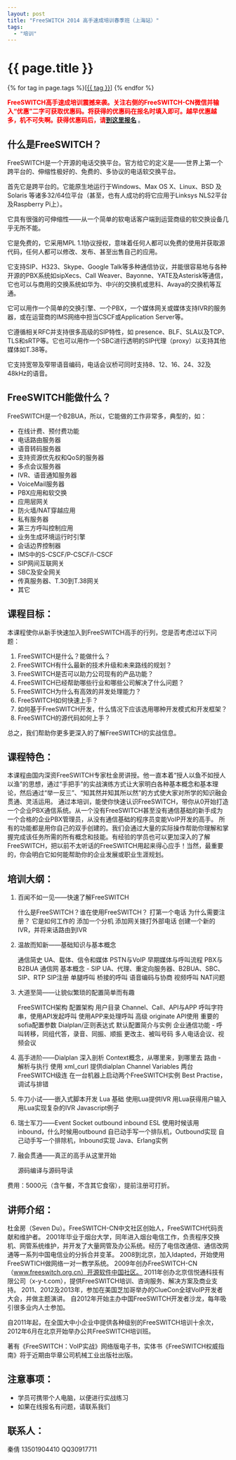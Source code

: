 ```yaml
---
layout: post
title: "FreeSWITCH 2014 高手速成培训春季班（上海站）"
tags:
  - "培训"
---
```


# {{ page.title }}

<div class="tags">
{% for tag in page.tags %}[<a class="tag" href="/tags.html#{{ tag }}">{{ tag }}</a>] {% endfor %}
</div>

<strong style="color:red">FreeSWITCH高手速成培训震撼来袭。关注右侧的FreeSWITCH-CN微信并输入“优惠”二字可获取优惠码。将获得的优惠码在报名时填入即可。越早优惠越多，机不可失啊。获得优惠码后，请<a href="http://fstrainingsh.vasee.com" target="_blank">到这里报名</a> </strong>。


## 什么是FreeSWITCH？

FreeSWITCH是一个开源的电话交换平台。官方给它的定义是——世界上第一个跨平台的、伸缩性极好的、免费的、多协议的电话软交换平台。

首先它是跨平台的。它能原生地运行于Windows、Max OS X、Linux、BSD 及 Solaris 等诸多32/64位平台（甚至，也有人成功的将它应用于Linksys NLS2平台及Raspberry Pi上）。

它具有很强的可伸缩性——从一个简单的软电话客户端到运营商级的软交换设备几乎无所不能。

它是免费的，它采用MPL 1.1协议授权，意味着任何人都可以免费的使用并获取源代码，任何人都可以修改、发布、甚至出售自己的应用。

它支持SIP、H323、Skype、Google Talk等多种通信协议，并能很容易地与各种开源的PBX系统如sipXecs、Call Weaver、Bayonne、YATE及Asterisk等通信，它也可以与商用的交换系统如华为、中兴的交换机或思科、Avaya的交换机等互通。

它可以用作一个简单的交换引擎、一个PBX，一个媒体网关或媒体支持IVR的服务器，或在运营商的IMS网络中担当CSCF或Application Server等。

它遵循相关RFC并支持很多高级的SIP特性，如 presence、BLF、SLA以及TCP、TLS和sRTP等。它也可以用作一个SBC进行透明的SIP代理（proxy）以支持其他媒体如T.38等。

它支持宽带及窄带语音编码，电话会议桥可同时支持8、12、16、24、32及48kHz的语音。

## FreeSWITCH能做什么？

FreeSWITCH是一个B2BUA，所以，它能做的工作非常多，典型的，如：
   * 在线计费、预付费功能
   * 电话路由服务器
   * 语音转码服务器
   * 支持资源优先权和QoS的服务器
   * 多点会议服务器
   * IVR、语音通知服务器
   * VoiceMail服务器
   * PBX应用和软交换
   * 应用层网关
   * 防火墙/NAT穿越应用
   * 私有服务器
   * 第三方呼叫控制应用
   * 业务生成环境运行时引擎
   * 会话边界控制器
   * IMS中的S-CSCF/P-CSCF/I-CSCF
   * SIP网间互联网关
   * SBC及安全网关
   * 传真服务器、T.30到T.38网关
   * 其它

## 课程目标：

本课程使你从新手快速加入到FreeSWITCH高手的行列，您是否考虑过以下问题：

1. FreeSWITCH是什么？能做什么？
2. FreeSWITCH有什么最新的技术升级和未来路线的规划？
3. FreeSWITCH是否可以助力公司现有的产品功能？
4. FreeSWITCH已经帮助哪些行业和哪些公司解决了什么问题？
5. FreeSWITCH为什么有高效的并发处理能力？
6. FreeSWITCH如何快速上手？
7. 如何基于FreeSWITCH开发，什么情况下应该选用哪种开发模式和开发框架？
8. FreeSWITCH的源代码如何上手？

总之，我们帮助你更多更深入的了解FreeSWITCH的实战信息。

## 课程特色：

本课程由国内深资FreeSWITCH专家杜金房讲授。他一直本着“授人以鱼不如授人以渔”的思想，通过“手把手”的实战演练方式让大家明白各种基本概念和基本理论，然后通过“举一反三”、“知其然并知其所以然”的方式使大家对所学的知识融会贯通、灵活运用。
通过本培训，能使你快速认识FreeSWITCH，带你从0开始打造一个企业PBX通信系统。从一个没有FreeSWITCH甚至没有通信基础的新手成为一个合格的企业PBX管理员，从没有通信基础的程序员变能VoIP开发的高手。
所有的功能都是用你自己的双手创建的。我们会通过大量的实际操作帮助你理解和掌握完成该任务所需的所有概念和技能。有经验的学员也可以更加深入的了解FreeSWITCH，把以前不太听话的FreeSWITCH用起来得心应手！当然，最重要的，你会明白它如何能帮助你的企业发展或职业生涯规划。

## 培训大纲：

1. 百闻不如一见——快速了解FreeSWITCH

    什么是FreeSWITCH？谁在使用FreeSWITCH？
    打第一个电话    为什么需要注册？
    它是如何工作的
    添加一个分机
    添加网关拨打外部电话
    创建一个新的IVR，并将来话路由到IVR

2. 温故而知新——基础知识与基本概念

    通信简史
    UA、载体、信令和媒体
    PSTN与VoIP
    早期媒体与呼叫流程
    PBX与B2BUA
    通信网
    基本概念 - SIP UA、代理、重定向服务器、B2BUA、SBC、SIP、RTP
    SIP注册
    单腿呼叫
    桥接的呼叫
    语音编码与协商
    视频呼叫
    NAT问题

3. 大道至简——让貌似繁琐的配置简单而有趣

    FreeSWITCH架构
    配置架构
    用户目录
    Channel、Call、API与APP
    呼叫字符串，使用API发起呼叫
    使用APP来处理呼叫
    高级 originate API使用
    重要的sofia配置参数
    Dialplan/正则表达式
    默认配置简介与实例
    企业通信功能 - 呼叫转移，同组代答，录音、同振、顺振
    更改主、被叫号码
    多人电话会议、视频会议

4. 高手进阶——Dialplan 深入剖析
    Context概念，从哪里来，到哪里去
    路由 - 解析与执行
    使用 xml_curl 提供dialplan
    Channel Variables
    两台FreeSWITCH级连
    在一台机器上启动两个FreeSWITCH实例
    Best Practise，调试与排错

5. 牛刀小试——嵌入式脚本开发
    Lua 基础
    使用Lua提供IVR
    用Lua获得用户输入
    用Lua实现复杂的IVR
    Javascript例子

6. 瑞士军刀——Event Socket
    outbound
    inbound
    ESL
    使用时候该用inbound，什么时候用outbound
    自已动手写一个排队机，Outbound实现
    自己动手写一个排除机，Inbound实现
    Java、Erlang实例

7. 融会贯通——真正的高手从这里开始

    源码编译与源码导读


费用：5000元（含午餐，不含其它食宿），提前注册可打折。

## 讲师介绍：

杜金房（Seven Du）。FreeSWITCH-CN中文社区创始人，FreeSWITCH代码贡献和维护者。
2001年毕业于烟台大学，同年进入烟台电信工作，负责程序交换机、网管系统维护，并开发了大量网管及办公系统。经历了电信改通信、通信改网通等一系列中国电信业的分拆合并变革。
2008到北京，加入Idapted，开始使用FreeSWTICH做网络一对一教学系统。
2009年创办FreeSWITCH-CN（www.freeswitch.org.cn）开源软件中国社区。
2011年创办北京信悦通科技有限公司（x-y-t.com），提供FreeSWITCH培训、咨询服务、解决方案及商业支持。
2011、2012及2013年，参加在美国芝加哥举办的ClueCon全球VoIP开发者大会，并做主题演讲。
自2012年开始主办中国FreeSWITCH开发者沙龙，每年吸引很多业内人士参加。

自2011年起，在全国大中小企业中提供各种级别的FreeSWITCH培训十余次，2012年6月在北京开始举办公共FreeSWITCH培训班。

著有《FreeSWITCH：VoIP实战》网络版电子书，实体书《FreeSWITCH权威指南》将于近期由华章公司机械工业出版社出版。

## 注意事项：

* 学员可携带个人电脑，以便进行实战练习
* 如果在线报名有问题，请联系我们

## 联系人：

秦倩 13501904410  QQ30917711
